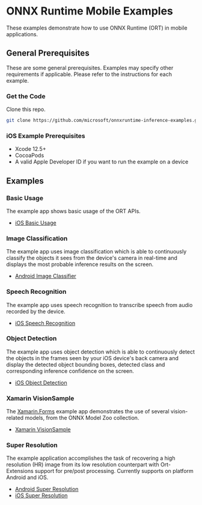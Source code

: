 # ONNX Runtime Mobile Examples

These examples demonstrate how to use ONNX Runtime (ORT) in mobile applications.

## General Prerequisites

These are some general prerequisites.
Examples may specify other requirements if applicable.
Please refer to the instructions for each example.

### Get the Code

Clone this repo.

```bash
git clone https://github.com/microsoft/onnxruntime-inference-examples.git
```

### iOS Example Prerequisites

- Xcode 12.5+
- CocoaPods
- A valid Apple Developer ID if you want to run the example on a device

## Examples

### Basic Usage

The example app shows basic usage of the ORT APIs.

- [iOS Basic Usage](examples/basic_usage/ios)

### Image Classification

The example app uses image classification which is able to continuously classify the objects it sees from the device's camera in real-time and displays the most probable inference results on the screen.

- [Android Image Classifier](examples/image_classification/android)

### Speech Recognition

The example app uses speech recognition to transcribe speech from audio recorded by the device.

- [iOS Speech Recognition](examples/speech_recognition/ios)

### Object Detection

The example app uses object detection which is able to continuously detect the objects in the frames seen by your iOS device's back camera and display the detected object bounding boxes, detected class and corresponding inference confidence on the screen.

- [iOS Object Detection](examples/object_detection/ios)

### Xamarin VisionSample

The [Xamarin.Forms](https://dotnet.microsoft.com/apps/xamarin/xamarin-forms) example app demonstrates the use of several vision-related models, from the ONNX Model Zoo collection.

- [Xamarin VisionSample](examples/Xamarin)

### Super Resolution

The example application accomplishes the task of recovering a high resolution (HR) image from its low resolution counterpart with Ort-Extensions support for pre/post processing. Currently supports on platform Android and iOS.

- [Android Super Resolution](examples/super_resolution/android)
- [iOS Super Resolution](examples/speech_recognition/ios)
